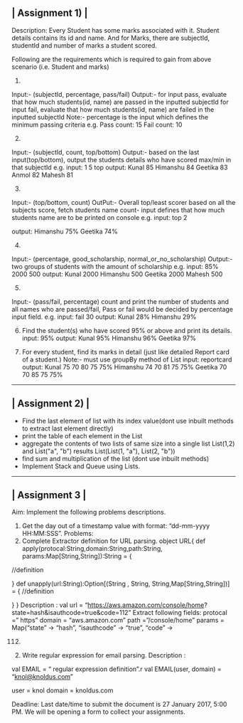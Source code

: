 | Assignment 1) |
-----------------
Description: Every Student has some marks associated with it. Student details contains its id and name.
And for Marks, there are subjectId, studentId and number of marks a student scored.

Following are the requirements which is required to gain from above scenario (i.e. Student and marks)

1)
Input:- (subjectId, percentage, pass/fail)
Output:- for input pass, evaluate that how much students(id, name) are passed in the inputted subjectId
	for input fail, evaluate that how much students(id, name) are failed in the inputted subjectId
Note:- percentage is the input which defines the minimum passing criteria
e.g. 
Pass count: 15
Fail count: 10

2)
Input:- (subjectId, count, top/bottom)
Output:- based on the last input(top/bottom), output the students details who have scored max/min in that subjectId
e.g. 
input: 1 5 top
output: 
Kunal 85
Himanshu 84
Geetika 83
Anmol 82
Mahesh 81

3)
Input:-
(top/bottom, count)
OutPut:-
Overall top/least scorer based on all the subjects score, fetch students name
count- input defines that how much students name are to be printed on console
e.g.
input: top 2

output:
Himanshu 75%
Geetika 74%


4)
Input:-
(percentage, good_scholarship, normal_or_no_scholarship)
Output:- two groups of students with the amount of scholarship
e.g.
input: 85% 2000 500
output: 
Kunal 2000
Himanshu 500
Geetika 2000
Mahesh 500

5)
Input:-
(pass/fail, percentage)
count and print the number of students and all names who are passed/fail,
Pass or fail would be decided by percentage input field.
e.g.
input: fail 30
output: 
Kunal 28%
Himanshu 29%

6) Find the student(s) who have scored 95% or above and print its details.
input: 95%
output:
Kunal 95%
Himanshu 96%
Geetika 97%

7) For every student, find its marks in detail (just like detailed Report card of a student.)
Note:- must use groupBy method of List
input: reportcard
output:
Kunal 75 70 80 75 75%
Himanshu 74 70 81 75 75%
Geetika 70 70 85 75 75%

-----------------
| Assignment 2) |
-----------------

- Find the last element of list with its index value(dont use inbuilt methods to extract last element directly)
- print the table of each element in the List
- aggregate the contents of two lists of same size into a single list
	List(1,2) and List("a", "b") results List(List(1, "a"), List(2, "b"))
- find sum and multiplication of the list (dont use inbuilt methods)
- Implement Stack and Queue using Lists.

-----------------
| Assignment 3 |
-----------------

Aim:
Implement the following problems descriptions.
1. Get the day out of a timestamp value with format: “dd-mm-yyyy HH:MM:SSS”.
Problems:
1. Complete Extractor definition for URL parsing.
object URL{
def apply(protocal:String,domain:String,path:String,
params:Map[String,String]):String = {

//definition

}
def unapply(url:String):Option[(String , String,
String,Map[String,String])] = {
//definition

}
}
Description :
val url = “https://aws.amazon.com/console/home?
state=hash&isauthcode=true&code=112”
Extract following fields:
protocal =” https”
domain = “aws.amazon.com”
path =”/console/home”
params = Map(“state” -> “hash”, “isauthcode” -> “true”, “code” ->

112)
2. Write regular expression for email parsing.
Description :

val EMAIL = “ regular expression definition”.r
val EMAIL(user, domain) = “knol@knoldus.com”

user = knol
domain = knoldus.com

Deadline:
Last date/time to submit the document is 27 January 2017, 5:00 PM. We will be
opening a form to collect your assignments.


